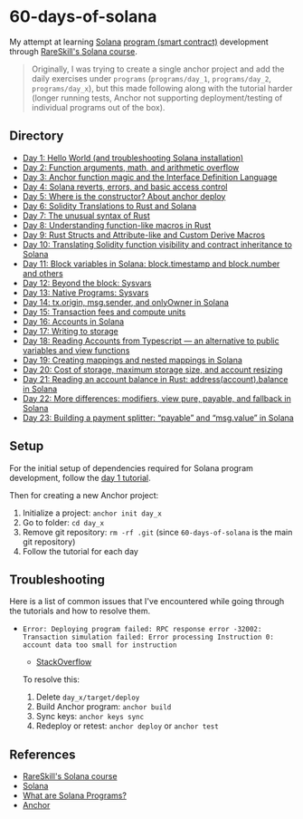 # 60-days-of-solana

My attempt at learning [Solana](https://solana.com/) [program (smart contract)](https://solana.com/docs/core/programs) development through [RareSkill's Solana course](https://www.rareskills.io/solana-tutorial).

> Originally, I was trying to create a single anchor project and add the daily exercises under `programs` (`programs/day_1`, `programs/day_2`, `programs/day_x`), but this made following along with the tutorial harder (longer running tests, Anchor not supporting deployment/testing of individual programs out of the box).

## Directory

- [Day 1: Hello World (and troubleshooting Solana installation)](day_01/README.md)
- [Day 2: Function arguments, math, and arithmetic overflow](day_02/README.md)
- [Day 3: Anchor function magic and the Interface Definition Language](day_03/README.md)
- [Day 4: Solana reverts, errors, and basic access control](day_04/README.md)
- [Day 5: Where is the constructor? About anchor deploy](day_05/README.md)
- [Day 6: Solidity Translations to Rust and Solana](day_06/README.md)
- [Day 7: The unusual syntax of Rust](day_07/README.md)
- [Day 8: Understanding function-like macros in Rust](day_08/README.md)
- [Day 9: Rust Structs and Attribute-like and Custom Derive Macros](day_09/README.md)
- [Day 10: Translating Solidity function visibility and contract inheritance to Solana](day_10/README.md)
- [Day 11: Block variables in Solana: block.timestamp and block.number and others](day_11/README.md)
- [Day 12: Beyond the block: Sysvars](day_12/README.md)
- [Day 13: Native Programs: Sysvars](day_13/README.md)
- [Day 14: tx.origin, msg.sender, and onlyOwner in Solana](day_14/README.md)
- [Day 15: Transaction fees and compute units](day_15/README.md)
- [Day 16: Accounts in Solana](day_16/README.md)
- [Day 17: Writing to storage](day_17/README.md)
- [Day 18: Reading Accounts from Typescript — an alternative to public variables and view functions](day_18/README.md)
- [Day 19: Creating mappings and nested mappings in Solana](day_19/README.md)
- [Day 20: Cost of storage, maximum storage size, and account resizing](day_20/README.md)
- [Day 21: Reading an account balance in Rust: address(account).balance in Solana](day_21/README.md)
- [Day 22: More differences: modifiers, view pure, payable, and fallback in Solana](day_22/README.md)
- [Day 23: Building a payment splitter: “payable” and “msg.value” in Solana](day_23/README.md)

## Setup

For the initial setup of dependencies required for Solana program development, follow the [day 1 tutorial](day_1/README.md).

Then for creating a new Anchor project:

1. Initialize a project: `anchor init day_x`
2. Go to folder: `cd day_x`
3. Remove git repository: `rm -rf .git` (since `60-days-of-solana` is the main git repository)
4. Follow the tutorial for each day

## Troubleshooting

Here is a list of common issues that I've encountered while going through the tutorials and how to resolve them.

- `Error: Deploying program failed: RPC response error -32002: Transaction simulation failed: Error processing Instruction 0: account data too small for instruction`

  - [StackOverflow](https://stackoverflow.com/questions/71267943/solana-deploy-account-data-too-small-for-instruction)

  To resolve this:

  1.  Delete `day_x/target/deploy`
  2.  Build Anchor program: `anchor build`
  3.  Sync keys: `anchor keys sync`
  4.  Redeploy or retest: `anchor deploy` or `anchor test`

## References

- [RareSkill's Solana course](https://www.rareskills.io/solana-tutorial)
- [Solana](https://solana.com/)
- [What are Solana Programs?](https://solana.com/docs/core/programs)
- [Anchor](https://www.anchor-lang.com/)
